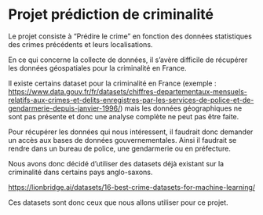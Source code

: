 # Projet prédiction de criminalité 

Le projet consiste à “Prédire le crime” en fonction des données statistiques des crimes précédents et leurs localisations. 

En ce qui concerne la collecte de données, il s’avère difficile de récupérer les données géospatiales pour la criminalité en France.  

Il existe certains dataset pour la criminalité en France (exemple : https://www.data.gouv.fr/fr/datasets/chiffres-departementaux-mensuels-relatifs-aux-crimes-et-delits-enregistres-par-les-services-de-police-et-de-gendarmerie-depuis-janvier-1996/) mais les données géographiques ne sont pas présente et donc une analyse complète ne peut pas être faite. 

Pour récupérer les données qui nous intéressent, il faudrait donc demander un accès aux bases de données gouvernementales. Ainsi il faudrait se rendre dans un bureau de police, une gendarmerie ou en préfecture. 

Nous avons donc décidé d’utiliser des datasets déjà existant sur la criminalité dans certains pays anglo-saxons. 

https://lionbridge.ai/datasets/16-best-crime-datasets-for-machine-learning/ 

Ces datasets sont donc ceux que nous allons utiliser pour ce projet. 
